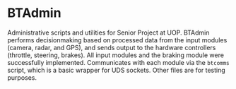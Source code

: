 # BTAdmin
Administrative scripts and utilities for Senior Project at UOP.
BTAdmin performs decisionmaking based on processed data from the input modules (camera, radar, and GPS), and sends output to the hardware controllers (throttle, steering, brakes).
All input modules and the braking module were successfully implemented.
Communicates with each module via the `btcomms` script, which is a basic wrapper for UDS sockets.
Other files are for testing purposes.
